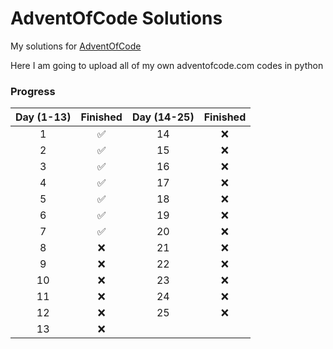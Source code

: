 # AdventOfCode Solutions
My solutions for [AdventOfCode](https://adventofcode.com)

Here I am going to upload all of my own adventofcode.com codes in python

### Progress
Day (1-13) | Finished | Day (14-25) | Finished
:---------:|:--------:|:---:|:----------------:|
1          | ✅        | 14          | ❌
2          | ✅        | 15          | ❌
3          | ✅        | 16          | ❌
4          | ✅        | 17          | ❌
5          | ✅        | 18          | ❌
6          | ✅        | 19          | ❌
7          | ✅        | 20          | ❌
8          | ❌        | 21          | ❌
9          | ❌        | 22          | ❌
10         | ❌        | 23          | ❌
11         | ❌        | 24          | ❌
12         | ❌        | 25          | ❌
13         | ❌
